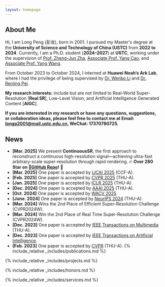 ```yaml
---
layout: homepage
---
```



## About Me

Hi, I am Long Peng (<span style="font-family: 'Ma Shan Zheng', cursive;">彭龙</span>), born in 2001. I pursued my Master's degree at the **University of Science and Technology of China (USTC)** from **2022 to 2024**. Currently, I am a Ph.D. student (**2024–2027**) at **USTC**, working under the supervision of <a href="https://scholar.google.fr/citations?user=gDnBC1gAAAAJ&hl=en">Prof. Zheng-Jun Zha</a>, <a href="https://scholar.google.com/citations?user=K7rTHNcAAAAJ&hl=zh-CN">Associate Prof. Yang Cao</a>, and <a href="https://scholar.google.com/citations?hl=en&user=7TFKCpQAAAAJ">Associate Prof. Yang Wang</a>. 

From October 2023 to October 2024, I interned at **Huawei Noah’s Ark Lab**, where I had the privilege of being supervised by <a href="https://fenglinglwb.github.io/">Dr. Wenbo Li</a> and <a href="https://scholar.google.com/citations?user=zEEMPUUAAAAJ&hl=zh-CN">Dr. Renjing Pei</a>. 

**My research interests:** include but are not limited to Real-World Super-Resolution [**Real SR**], Low-Level Vision, and Artificial Intelligence Generated Content [**AIGC**]. 

**If you are interested in my research or have any questions, suggestions, or collaboration ideas, please feel free to contact me at Email: [longp2001@mail.ustc.edu.cn](mailto:longp2001@mail.ustc.edu.cn), WeChat: 17370780725.**




## News
- **[Mar. 2025]** We present **ContinuousSR**, the first approach to reconstruct a continuous high-resolution signal—achieving ultra-fast arbitrary-scale super-resolution through rapid rendering. 🔥 **Over 280 Star on <a href="https://github.com/peylnog/">GitHub Repo</a>!** 🚀
- **[Mar. 2025]** One paper is accepted by <a href="https://www.ijcai.org/">IJCAI 2025</a> (CCF-A).
- **[Feb. 2025]** One paper is accepted by <a href="https://cvpr.thecvf.com/Conferences/2025/">CVPR 2025</a> (THU-A).
- **[Jan. 2025]** One paper is accepted by <a href="https://iclr.cc/">ICLR 2025</a> (THU-A).
- **[Dec. 2024]** One paper is accepted by <a href="https://aaai.org/conference/aaai/aaai-25/">AAAI 2025</a> (THU-A).
- **[Oct. 2024]** One paper is accepted by <a href="https://wacv2025.thecvf.com/">WACV 2025</a>.
- **[June. 2024]** One paper is accepted by <a href="https://neurips.cc/">NeurIPS 2024</a> (THU-A).
- **[Mar. 2024]** Wins the 2nd Place of Efficient Super-Resolution Challenge (CVPR2024W).
- **[Mar. 2024]** Win the 2nd Place of Real Time Super-Resolution Challenge (CVPR2024W).
- **[Dec. 2023]** One paper is accepted by <a href="https://signalprocessingsociety.org/publications-resources/ieee-transactions-multimedia">IEEE Transactions on Multimedia</a> (THU-A).
- **[Dec. 2023]** One paper is accepted by <a href="https://ieeexplore.ieee.org/xpl/RecentIssue.jsp?punumber=9078688">IEEE Transactions on Artificial Intelligence</a>.
- **[Feb. 2023]** One paper is accepted by <a href="https://signalprocessingsociety.org/publications-resources/ieee-transactions-multimedia">CVPR</a> (THU-A).
{% include_relative _includes/publications.md %}

{% include_relative _includes/projects.md %}

{% include_relative _includes/honors.md %}

{% include_relative _includes/services.md %}

<!-- {% include_relative _includes/talks.md %} -->

<!-- {% include_relative _includes/experiences.md %} -->